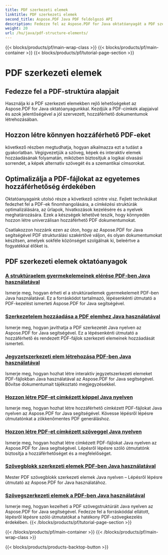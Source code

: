 ```yaml
---
title: PDF szerkezeti elemek
linktitle: PDF szerkezeti elemek
second_title: Aspose.PDF Java PDF feldolgozó API
description: Fedezze fel az Aspose.PDF for Java oktatóanyagát a PDF szerkezeti elemek elsajátításához. Könnyedén hozhat létre rendezett, hozzáférhető PDF-fájlokat.
weight: 20
url: /hu/java/pdf-structure-elements/
---
```


{{< blocks/products/pf/main-wrap-class >}}
{{< blocks/products/pf/main-container >}}
{{< blocks/products/pf/tutorial-page-section >}}

# PDF szerkezeti elemek


## Fedezze fel a PDF-struktúra alapjait

Használja ki a PDF szerkezeti elemekben rejlő lehetőségeket az Aspose.PDF for Java oktatóanyagunkkal. Kezdjük a PDF-címkék alapjaival és azok jelentőségével a jól szervezett, hozzáférhető dokumentumok létrehozásában. 

## Hozzon létre könnyen hozzáférhető PDF-eket

következő részben megtudhatja, hogyan alkalmazza ezt a tudást a gyakorlatban. Végigvezetjük a szöveg, képek és interaktív elemek hozzáadásának folyamatán, miközben biztosítjuk a logikai olvasási sorrendet, a képek alternatív szövegét és a szemantikai címsorokat. 

## Optimalizálja a PDF-fájlokat az egyetemes hozzáférhetőség érdekében

Oktatóanyagaink utolsó része a következő szintre visz. Fejlett technikákat fedezhet fel a PDF-ek finomhangolására, a címkézési struktúrák optimalizálására, az űrlapok, hivatkozások kezelésére és a nyelvek meghatározására. Ezek a készségek lehetővé teszik, hogy könnyedén hozzon létre univerzálisan hozzáférhető PDF dokumentumokat.

Csatlakozzon hozzánk ezen az úton, hogy az Aspose.PDF for Java segítségével PDF strukturálási szakértővé váljon, és olyan dokumentumokat készítsen, amelyek sokféle közönséget szolgálnak ki, beleértve a fogyatékkal élőket is.
## PDF szerkezeti elemek oktatóanyagok
### [A struktúraelem gyermekelemeinek elérése PDF-ben Java használatával](./access-children-elements-of-structure-element-in-pdf-using-java/)
Ismerje meg, hogyan érheti el a struktúraelemek gyermekelemeit PDF-ben Java használatával. Ez a forráskódot tartalmazó, lépésenkénti útmutató a PDF-kezelést ismerteti Aspose.PDF for Java segítségével.
### [Szerkezetelem hozzáadása a PDF elemhez Java használatával](./add-structure-element-into-element-in-pdf-using-java/)
Ismerje meg, hogyan javíthatja a PDF szerkezetét Java nyelven az Aspose.PDF for Java segítségével. Ez a lépésenkénti útmutató a hozzáférhető és rendezett PDF-fájlok szerkezeti elemeinek hozzáadását ismerteti.
### [Jegyzetszerkezeti elem létrehozása PDF-ben Java használatával](./create-note-structure-element-in-pdf-using-java/)
Ismerje meg, hogyan hozhat létre interaktív jegyzetszerkezeti elemeket PDF-fájlokban Java használatával az Aspose.PDF for Java segítségével. Bővítse dokumentumait tájékoztató megjegyzésekkel.
### [Hozzon létre PDF-et címkézett képpel Java nyelven](./create-pdf-with-tagged-image-in-java/)
Ismerje meg, hogyan hozhat létre hozzáférhető címkézett PDF-fájlokat Java nyelven az Aspose.PDF for Java segítségével. Kövesse lépésről lépésre útmutatónkat a zökkenőmentes PDF generáláshoz.
### [Hozzon létre PDF-et címkézett szöveggel Java nyelven](./create-pdf-with-tagged-text-in-java/)
Ismerje meg, hogyan hozhat létre címkézett PDF-fájlokat Java nyelven az Aspose.PDF for Java segítségével. Lépésről lépésre szóló útmutatónk biztosítja a hozzáférhetőséget és a megfelelőséget.
### [Szövegblokk szerkezeti elemek PDF-ben Java használatával](./text-block-structure-elements-in-pdf-using-java/)
Mester PDF szövegblokk szerkezeti elemek Java nyelven – Lépésről lépésre útmutató az Aspose.PDF for Java használatához.
### [Szövegszerkezeti elemek a PDF-ben Java használatával](./text-structure-elements-in-pdf-using-java/)
Ismerje meg, hogyan kezelheti a PDF szövegstruktúráit Java nyelven az Aspose.PDF for Java segítségével. Fedezze fel a forráskóddal ellátott, lépésről lépésre szóló útmutatókat a hatékony PDF-szövegkezelés érdekében.
{{< /blocks/products/pf/tutorial-page-section >}}

{{< /blocks/products/pf/main-container >}}
{{< /blocks/products/pf/main-wrap-class >}}

{{< blocks/products/products-backtop-button >}}
